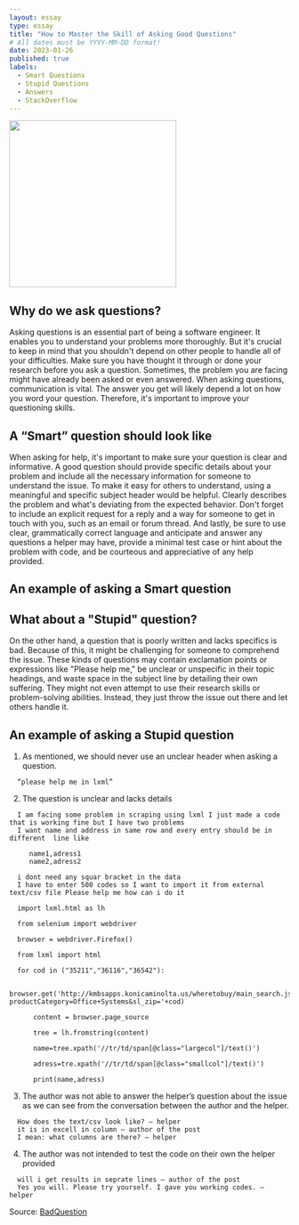 ```yaml
---
layout: essay
type: essay
title: "How to Master the Skill of Asking Good Questions"
# All dates must be YYYY-MM-DD format!
date: 2023-01-26
published: true
labels:
  - Smart Questions
  - Stupid Questions
  - Answers
  - StackOverflow
---
```


<img width="300px" class="rounded float-start pe-4" src="../img/.png">

## Why do we ask questions?
Asking questions is an essential part of being a software engineer. It enables you to understand your problems more thoroughly. But it's crucial to keep in mind that you shouldn't depend on other people to handle all of your difficulties. Make sure you have thought it through or done your research before you ask a question. Sometimes, the problem you are facing might have already been asked or even answered. When asking questions, communication is vital. The answer you get will likely depend a lot on how you word your question. Therefore, it's important to improve your questioning skills.


## A “Smart” question should look like 
When asking for help, it's important to make sure your question is clear and informative. A good question should provide specific details about your problem and include all the necessary information for someone to understand the issue. To make it easy for others to understand, using a meaningful and specific subject header would be helpful. Clearly describes the problem and what's deviating from the expected behavior. Don't forget to include an explicit request for a reply and a way for someone to get in touch with you, such as an email or forum thread. And lastly, be sure to use clear, grammatically correct language and anticipate and answer any questions a helper may have, provide a minimal test case or hint about the problem with code, and be courteous and appreciative of any help provided.


## An example of asking a Smart question





## What about a "Stupid" question?
On the other hand, a question that is poorly written and lacks specifics is bad. Because of this, it might be challenging for someone to comprehend the issue. These kinds of questions may contain exclamation points or expressions like "Please help me," be unclear or unspecific in their topic headings, and waste space in the subject line by detailing their own suffering. They might not even attempt to use their research skills or problem-solving abilities. Instead, they just throw the issue out there and let others handle it.

## An example of asking a Stupid question

1. As mentioned, we should never use an unclear header when asking a question.

```
  “please help me in lxml” 
```

2. The question is unclear and lacks details

```
  I am facing some problem in scraping using lxml I just made a code that is working fine but I have two problems
  I want name and address in same row and every entry should be in different  line like

     name1,adress1
     name2,adress2
    
  i dont need any squar bracket in the data
  I have to enter 500 codes so I want to import it from external text/csv file Please help me how can i do it

  import lxml.html as lh

  from selenium import webdriver

  browser = webdriver.Firefox()

  from lxml import html

  for cod in ("35211","36116","36542"):
     
      browser.get('http://kmbsapps.konicaminolta.us/wheretobuy/main_search.jspx?productCategory=Office+Systems&sl_zip='+cod)
      
      content = browser.page_source
     
      tree = lh.fromstring(content)
    
      name=tree.xpath('//tr/td/span[@class="largecol"]/text()')
     
      adress=tre.xpath('//tr/td/span[@class="smallcol"]/text()')
     
      print(name,adress)
```

3. The author was not able to answer the helper’s question about the issue as we can see from the conversation between the author and the helper.

```
  How does the text/csv look like? – helper
  it is in excell in column – author of the post
  I mean: what columns are there? – helper
```

4. The author was not intended to test the code on their own the helper provided 

```
  will i get results in seprate lines – author of the post
  Yes you will. Please try yourself. I gave you working codes. – helper
```

Source: <a href="https://stackoverflow.com/questions/25831209/please-help-me-in-lxml"><i class="Stackoverflow"></i>BadQuestion</a>
